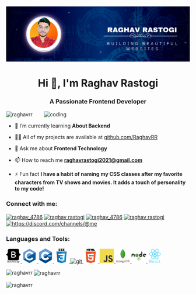 ![logo](https://github.com/RaghavRR/RaghavRR/blob/main/Navy%20And%20White%20Geometric%20Technology%20%20LinkedIn%20Banner.png)
<h1 align="center">Hi 👋, I'm Raghav Rastogi</h1>
<h3 align="center">A Passionate Frontend Developer</h3>

<img align="right" alt="coding" width="400" src="https://media.giphy.com/media/v1.Y2lkPTc5MGI3NjExd2Mzem9sdDJjOWs3bTV3bm43MHVxbWRtOWxqMjNqbXFjMHl1ZmZ4NiZlcD12MV9pbnRlcm5hbF9naWZfYnlfaWQmY3Q9Zw/qgQUggAC3Pfv687qPC/giphy.gif">

<p align="left"> <img src="https://komarev.com/ghpvc/?username=raghavrr&label=Profile%20views&color=0e75b6&style=flat" alt="raghavrr" /> </p>

- 🌱 I’m currently learning **About Backend**

- 👨‍💻 All of my projects are available at [github.com/RaghavRR](github.com/RaghavRR)

- 💬 Ask me about **Frontend Technology**

- 📫 How to reach me **raghavrastogi2021@gmail.com**

- ⚡ Fun fact **I have a habit of naming my CSS classes after my favorite characters from TV shows and movies. It adds a touch of personality to my code!**

<h3 align="left">Connect with me:</h3>
<p align="left">
<a href="https://twitter.com/raghav_4786" target="blank"><img align="center" src="https://raw.githubusercontent.com/rahuldkjain/github-profile-readme-generator/master/src/images/icons/Social/twitter.svg" alt="raghav_4786" height="30" width="40" /></a>
<a href="www.linkedin.com/in/
raghav-rastogi-a74001277
" target="blank"><img align="center" src="https://raw.githubusercontent.com/rahuldkjain/github-profile-readme-generator/master/src/images/icons/Social/linked-in-alt.svg" alt="raghav rastogi" height="30" width="40" /></a>
<a href="https://instagram.com/raghav_4786" target="blank"><img align="center" src="https://raw.githubusercontent.com/rahuldkjain/github-profile-readme-generator/master/src/images/icons/Social/instagram.svg" alt="raghav_4786" height="30" width="40" /></a>
<a href="https://leetcode.com/Raghav_Rastogi/" target="blank"><img align="center" src="https://raw.githubusercontent.com/rahuldkjain/github-profile-readme-generator/master/src/images/icons/Social/leet-code.svg" alt="raghav rastogi" height="30" width="40" /></a>
<a href="https://discord.gg/https://discord.com/channels/@me" target="blank"><img align="center" src="https://raw.githubusercontent.com/rahuldkjain/github-profile-readme-generator/master/src/images/icons/Social/discord.svg" alt="https://discord.com/channels/@me" height="30" width="40" /></a>
</p>

<h3 align="left">Languages and Tools:</h3>
<p align="left"> <a href="https://getbootstrap.com" target="_blank" rel="noreferrer"> <img src="https://raw.githubusercontent.com/devicons/devicon/master/icons/bootstrap/bootstrap-plain-wordmark.svg" alt="bootstrap" width="40" height="40"/> </a> <a href="https://www.cprogramming.com/" target="_blank" rel="noreferrer"> <img src="https://raw.githubusercontent.com/devicons/devicon/master/icons/c/c-original.svg" alt="c" width="40" height="40"/> </a> <a href="https://www.w3schools.com/cpp/" target="_blank" rel="noreferrer"> <img src="https://raw.githubusercontent.com/devicons/devicon/master/icons/cplusplus/cplusplus-original.svg" alt="cplusplus" width="40" height="40"/> </a> <a href="https://www.w3schools.com/css/" target="_blank" rel="noreferrer"> <img src="https://raw.githubusercontent.com/devicons/devicon/master/icons/css3/css3-original-wordmark.svg" alt="css3" width="40" height="40"/> </a> <a href="https://git-scm.com/" target="_blank" rel="noreferrer"> <img src="https://www.vectorlogo.zone/logos/git-scm/git-scm-icon.svg" alt="git" width="40" height="40"/> </a> <a href="https://www.w3.org/html/" target="_blank" rel="noreferrer"> <img src="https://raw.githubusercontent.com/devicons/devicon/master/icons/html5/html5-original-wordmark.svg" alt="html5" width="40" height="40"/> </a> <a href="https://developer.mozilla.org/en-US/docs/Web/JavaScript" target="_blank" rel="noreferrer"> <img src="https://raw.githubusercontent.com/devicons/devicon/master/icons/javascript/javascript-original.svg" alt="javascript" width="40" height="40"/> </a> <a href="https://www.mongodb.com/" target="_blank" rel="noreferrer"> <img src="https://raw.githubusercontent.com/devicons/devicon/master/icons/mongodb/mongodb-original-wordmark.svg" alt="mongodb" width="40" height="40"/> </a> <a href="https://nodejs.org" target="_blank" rel="noreferrer"> <img src="https://raw.githubusercontent.com/devicons/devicon/master/icons/nodejs/nodejs-original-wordmark.svg" alt="nodejs" width="40" height="40"/> </a> <a href="https://reactjs.org/" target="_blank" rel="noreferrer"> <img src="https://raw.githubusercontent.com/devicons/devicon/master/icons/react/react-original-wordmark.svg" alt="react" width="40" height="40"/> </a> </p>

<p><img align="left" src="https://github-readme-stats.vercel.app/api/top-langs?username=raghavrr&show_icons=true&locale=en&layout=compact" alt="raghavrr" /></p>

<p>&nbsp;<img align="center" src="https://github-readme-stats.vercel.app/api?username=raghavrr&show_icons=true&locale=en" alt="raghavrr" /></p>

<p><img align="center" src="https://github-readme-streak-stats.herokuapp.com/?user=raghavrr&" alt="raghavrr" /></p>

